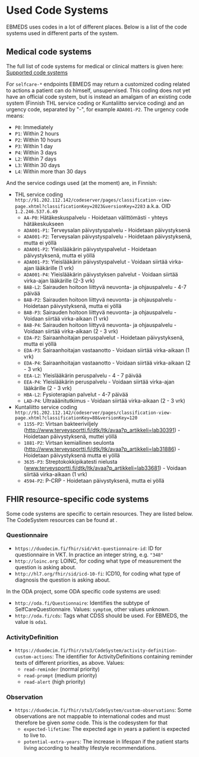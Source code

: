 # Used Code Systems

EBMEDS uses codes in a lot of different places. Below is a list of the code systems used in different parts of the system.

## Medical code systems

The full list of code systems for medical or clinical matters is given here: [Supported code systems](https://www.ebmeds.org/www/supported_coding_systems.asp)

For `selfcare-*` endpoints EBMEDS may return a customized coding related to actions a patient can do himself, unsupervised. This coding does not yet have an official code system, but is instead an amalgam of an existing code system (Finnish THL service coding or Kuntaliitto service coding) and an urgency code, separated by "-", for example `ADA001-P2`. The urgency code means:

* `P0`: Immediately
* `P1`: Within 2 hours
* `P2`: Within 10 hours
* `P3`: Within 1 day
* `P4`: Within 3 days
* `L2`: Within 7 days
* `L3`: Within 30 days
* `L4`: Within more than 30 days

And the service codings used (at the moment) are, in Finnish:

* THL service coding `http://91.202.112.142/codeserver/pages/classification-view-page.xhtml?classificationKey=2023&versionKey=2283` a.k.a. OID `1.2.246.537.6.49`
    * `AA-P0`: Hätäkeskuspalvelu - Hoidetaan välittömästi - yhteys hätäkeskukseen
    * `ADA001-P1`: Terveysalan päivystyspalvelu - Hoidetaan päivystyksenä
    * `ADA001-P2`: Terveysalan päivystyspalvelu - Hoidetaan päivystyksenä, mutta ei yöllä
    * `ADA001-P2`: Yleislääkärin päivystyspalvelut - Hoidetaan päivystyksenä, mutta ei yöllä
    * `ADA001-P3`: Yleislääkärin päivystyspalvelut - Voidaan siirtää virka-ajan lääkärille (1 vrk)
    * `ADA001-P4`: Yleislääkärin päivystyksen palvelut - Voidaan siirtää virka-ajan lääkärille (2-3 vrk)
    * `BAB-L2`: Sairauden hoitoon liittyvä neuvonta- ja ohjauspalvelu - 4-7 päivää
    * `BAB-P2`: Sairauden hoitoon liittyvä neuvonta- ja ohjauspalvelu - Hoidetaan päivystyksenä, mutta ei yöllä
    * `BAB-P3`: Sairauden hoitoon liittyvä neuvonta- ja ohjauspalvelu - Voidaan siirtää virka-aikaan (1 vrk)
    * `BAB-P4`: Sairauden hoitoon liittyvä neuvonta- ja ohjauspalvelu - Voidaan siirtää virka-aikaan (2 - 3 vrk)
    * `EDA-P2`: Sairaanhoitajan peruspalvelut - Hoidetaan päivystyksenä, mutta ei yöllä
    * `EDA-P3`: Sairaanhoitajan vastaanotto - Voidaan siirtää virka-aikaan (1 vrk)
    * `EDA-P4`: Sairaanhoitajan vastaanotto - Voidaan siirtää virka-aikaan (2 - 3 vrk)
    * `EEA-L2`: Yleislääkärin peruspalvelu - 4 - 7 päivää
    * `EEA-P4`: Yleislääkärin peruspalvelu - Voidaan siirtää virka-ajan lääkärille (2 - 3 vrk)
    * `HBA-L2`: Fysioterapian palvelut - 4-7 päivää
    * `LAD-P4`: Ultraäänitutkimus - Voidaan siirtää virka-aikaan (2 - 3 vrk)
* Kuntaliitto service coding `http://91.202.112.142/codeserver/pages/classification-view-page.xhtml?classificationKey=88&versionKey=120`
    * `1155-P2`: Virtsan bakteeriviljely (http://www.terveysportti.fi/dtk/ltk/avaa?p_artikkeli=lab30391) - Hoidetaan päivystyksenä, muttei yöllä
    * `1881-P2`: Virtsan kemiallinen seulonta (http://www.terveysportti.fi/dtk/ltk/avaa?p_artikkeli=lab31886) - Hoidetaan päivystyksenä mutta ei yöllä
    * `3635-P3`: Streptokokkipikatesti nielusta (www.terveysportti.fi/dtk/ltk/avaa?p_artikkeli=lab33681) - Voidaan siirtää virka-aikaan (1 vrk)
    * `4594-P2`: P-CRP - Hoidetaan päivystyksenä, mutta ei yöllä


## FHIR resource-specific code systems

Some code systems are specific to certain resources. They are listed below. The CodeSystem resources can be found at [](https://simplifier.net/DuodecimCDS).

### Questionnaire

* `https://duodecim.fi/fhir/sid/vkt-questionnaire-id`: ID for questionnaire in VKT. In practice an integer string, e.g. `"348"`
* `http://loinc.org`: LOINC, for coding what type of measurement the question is asking about.
* `http://hl7.org/fhir/sid/icd-10-fi`: ICD10, for coding what type of diagnosis the question is asking about.

In the ODA project, some ODA specific code systems are used:

* `http://oda.fi/Questionnaire`: Identifies the subtype of SelfCareQuestionnaire. Values: `symptom`, other values unknown.
* `http://oda.fi/cds`: Tags what CDSS should be used. For EBMEDS, the value is `oda1`.

### ActivityDefinition

* `https://duodecim.fi/fhir/stu3/CodeSystem/activity-definition-custom-actions`: The identifier for ActivityDefinitions containing reminder texts of different priorities, as above. Values:
    * `read-reminder` (normal priority)
    * `read-prompt` (medium priority)
    * `read-alert` (high priority)

### Observation
* `https://duodecim.fi/fhir/stu3/CodeSystem/custom-observations`: Some observations are not mappable to international codes and must therefore be given *some* code. This is the codesystem for that
    * `expected-lifetime`: The expected age in years a patient is expected to live to.
    * `potential-extra-years`: The increase in lifespan if the patient starts living according to healthy lifestyle recommendations.